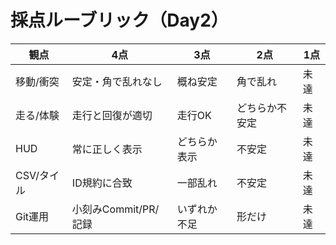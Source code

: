 # 採点ルーブリック（Day2）
| 観点 | 4点 | 3点 | 2点 | 1点 |
|---|---|---|---|---|
| 移動/衝突 | 安定・角で乱れなし | 概ね安定 | 角で乱れ | 未達 |
| 走る/体験 | 走行と回復が適切 | 走行OK | どちらか不安定 | 未達 |
| HUD | 常に正しく表示 | どちらか表示 | 不安定 | 未達 |
| CSV/タイル | ID規約に合致 | 一部乱れ | 不安定 | 未達 |
| Git運用 | 小刻みCommit/PR/記録 | いずれか不足 | 形だけ | 未達 |
